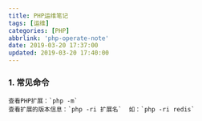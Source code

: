 ```yaml
---
title: PHP运维笔记
tags: [运维]
categories: [PHP]
abbrlink: 'php-operate-note'
date: 2019-03-20 17:37:00
updated: 2019-03-20 17:40:00
---
```


### 1. 常见命令
    查看PHP扩展：`php -m`
    查看扩展的版本信息：`php -ri 扩展名`  如：`php -ri redis`


